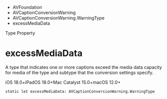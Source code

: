 

- AVFoundation
- AVCaptionConversionWarning
- AVCaptionConversionWarning.WarningType
-  excessMediaData 

Type Property

# excessMediaData

A type that indicates one or more captions exceed the media data capacity for media of the type and subtype that the conversion settings specify.

iOS 18.0+iPadOS 18.0+Mac Catalyst 15.0+macOS 12.0+

``` source
static let excessMediaData: AVCaptionConversionWarning.WarningType
```

